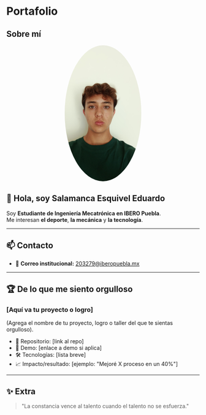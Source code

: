 # Portafolio 
## Sobre mí

<p align="center">
  <img src="recursos/imgs/IMG_20241112_161429.jpg"
 alt="Foto de Salamanca Esquivel Eduardo" width="200" style="border-radius:50%;"/>
</p>

## 👋 Hola, soy Salamanca Esquivel Eduardo

Soy **Estudiante de Ingeniería Mecatrónica en IBERO Puebla**.  
Me interesan **el deporte**, **la mecánica** y **la tecnología**.  

---

## 📫 Contacto
- 📧 **Correo institucional:** [203279@iberopuebla.mx](mailto:203279@iberopuebla.mx)  

---

## 🏆 De lo que me siento orgulloso

### **[Aquí va tu proyecto o logro]**
(Agrega el nombre de tu proyecto, logro o taller del que te sientas orgulloso).  
- 🔗 Repositorio: [link al repo]  
- 🚀 Demo: [enlace a demo si aplica]  
- 🛠️ Tecnologías: [lista breve]  
- 📈 Impacto/resultado: [ejemplo: "Mejoré X proceso en un 40%"]  

---

## ✨ Extra
> "La constancia vence al talento cuando el talento no se esfuerza."
